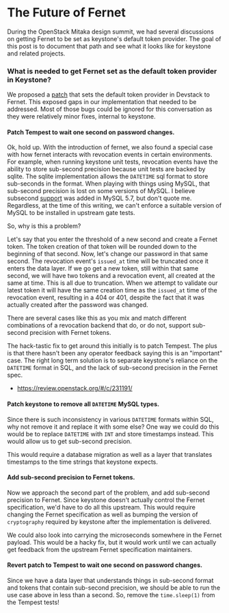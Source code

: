 # The Future of Fernet

During the OpenStack Mitaka design summit, we had several discussions on
getting Fernet to be set as keystone's default token provider. The goal of this
post is to document that path and see what it looks like for keystone and
related projects.


### What is needed to get Fernet set as the default token provider in Keystone?

We proposed a [patch](https://review.openstack.org/#/c/195780/) that sets the
default token provider in Devstack to Fernet. This exposed gaps in our
implementation that needed to be addressed. Most of those bugs could be ignored
for this conversation as they were relatively minor fixes, internal to
keystone.

#### Patch Tempest to wait one second on password changes.

Ok, hold up. With the introduction of fernet, we also found a special case with
how fernet interacts with revocation events in certain environments. For
example, when running keystone unit tests, revocation events have the ability
to store sub-second precision because unit tests are backed by sqlite. The
sqlite implementation allows the `DATETIME` sql format to store sub-seconds in
the format. When playing with things using MySQL, that sub-second precision is
lost on some versions of MySQL. I believe subsecond
[support](http://dev.mysql.com/doc/refman/5.7/en/fractional-seconds.html) was
added in MySQL 5.7, but don't quote me. Regardless, at the time of this
writing, we can't enforce a suitable version of MySQL to be installed in
upstream gate tests.

So, why is this a problem?

Let's say that you enter the threshold of a new second and create a Fernet
token. The token creation of that token will be rounded down to the beginning
of that second. Now, let's change our password in that same second. The
revocation event's `issued_at` time will be truncated once it enters the data
layer. If we go get a new token, still within that same second, we will have
two tokens and a revocation event, all created at the same at time. This is all
due to truncation. When we attempt to validate our latest token it will have
the same creation time as the `issued_at` time of the revocation event,
resulting in a 404 or 401, despite the fact that it was actually created after
the password was changed.

There are several cases like this as you mix and match different combinations
of a revocation backend that do, or do not, support sub-second precision with
Fernet tokens.

The hack-tastic fix to get around this initially is to patch Tempest. The plus
is that there hasn't been any operator feedback saying this is an "important"
case. The right long term solution is to separate keystone's reliance on the
`DATETIME` format in SQL, and the lack of sub-second precision in the Fernet
spec.

  - https://review.openstack.org/#/c/231191/


#### Patch keystone to remove all `DATETIME` MySQL types.

Since there is such inconsistency in various `DATETIME` formats within SQL, why
not remove it and replace it with some else? One way we could do this would be
to replace `DATETIME` with `INT` and store timestamps instead. This would allow
us to get sub-second precision.

This would require a database migration as well as a layer that translates
timestamps to the time strings that keystone expects.

#### Add sub-second precision to Fernet tokens.

Now we approach the second part of the problem, and add sub-second precision to
Fernet. Since keystone doesn't actually control the Fernet specification, we'd
have to do all this upstream. This would require changing the Fernet
specification as well as bumping the version of `cryptography` required by
keystone after the implementation is delivered.

We could also look into carrying the microseconds somewhere in the Fernet
payload. This would be a hacky fix, but it would work until we can actually get
feedback from the upstream Fernet specification maintainers.

#### Revert patch to Tempest to wait one second on password changes.

Since we have a data layer that understands things in sub-second format and
tokens that contain sub-second precision, we should be able to run the use case
above in less than a second. So, remove the `time.sleep(1)` from the Tempest
tests!
